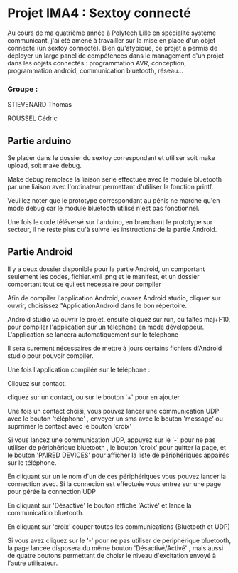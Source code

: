 # Projet IMA4 : Sextoy connecté

Au cours de ma quatrième année à Polytech Lille en spécialité système communicant, j'ai été amené à travailler sur la mise en place d'un objet connecté (un sextoy connecté). Bien qu'atypique, ce projet a permis de déployer un large panel de compétences dans le management d'un projet dans les objets connectés : programmation AVR, conception, programmation android, communication bluetooth, réseau...

### Groupe :
STIEVENARD Thomas

ROUSSEL Cédric

## Partie arduino

Se placer dans le dossier du sextoy correspondant et utiliser soit make upload, soit make debug.

Make debug remplace la liaison série effectuée avec le module bluetooth par une liaison avec l'ordinateur permettant d'utiliser la fonction printf.

Veuillez noter que le prototype correspondant au pénis ne marche qu'en mode debug car le module bluetooth utilisé n'est pas fonctionnel.

Une fois le code téléversé sur l'arduino, en branchant le prototype sur secteur, il ne reste plus qu'à suivre les instructions de la partie Android.

## Partie Android

Il y a deux dossier disponible pour la partie Android, un comportant seulement les codes, fichier.xml .png et le manifest, et un dossier comportant tout ce qui est necessaire pour compiler

Afin de compiler l'application Android, ouvrez Android studio, cliquer sur ouvrir, choisissez "ApplicationAndroid dans le bon répertoire.

Android studio va ouvrir le projet, ensuite cliquez sur run, ou faîtes maj+F10, pour compiler l'application sur un téléphone en mode développeur. L'application se lancera automatiquement sur le téléphone

Il sera surement nécessaires de mettre à jours certains fichiers d'Android studio pour pouvoir compiler.

<p>Une fois l'application compilée sur le téléphone :

Cliquez sur contact.

cliquez sur un contact, ou sur le bouton '+' pour en ajouter.

Une fois un contact choisi, vous pouvez lancer une communication UDP avec le bouton 'téléphone'
, envoyer un sms avec le bouton 'message' ou suprrimer le contact avec le bouton 'croix'

Si vous lancez une communication UDP, appuyez sur le '-' pour ne pas utiliser de périphérique bluetooth
, le bouton 'croix' pour quitter la page, et le bouton 'PAIRED DEVICES' pour afficher la liste de périphériques appairés sur le téléphone.</p>

<p>En cliquant sur un le nom d'un de ces périphériques vous pouvez lancer la connection avec. Si la connecion est effectuée vous entrez sur une page pour gérée la connection UDP

En cliquant sur 'Désactivé' le bouton affiche 'Activé' et lance la communication bluetooth.

En cliquant sur 'croix' couper toutes les communications (Bluetooth et UDP)</p>


Si vous avez cliquez sur le '-' pour ne pas utiliser de périphérique bluetooth, la page lancée disposera du même bouton 'Désactivé/Activé'
, mais aussi de quatre boutons permettant de choisr le niveau d'excitation envoyé à l'autre utilisateur.
